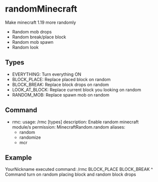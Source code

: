 # randomMinecraft
Make minecraft 1.19 more randomly
 - Random mob drops
 - Random break/place block
 - Random mob spawn
 - Random look

## Types
 - EVERYTHING: Turn everything ON
 - BLOCK_PLACE: Replace placed block on random
 - BLOCK_BREAK: Replace block drops on random
 - LOOK_AT_BLOCK: Replace current block you looking on random
 - RANDOM_MOB: Replace spawn mob on random

## Command
 - rmc:
    usage: /rmc [types]
    description: Enable random minecraft module/s
    permission: MinecraftRandom.random
    aliases:
      - random
      - randomize
      - mcr

## Example
 YourNickname executed command: /rmc BLOCK_PLACE BLOCK_BREAK
    ^ Command turn on random placing block and random block drops 
